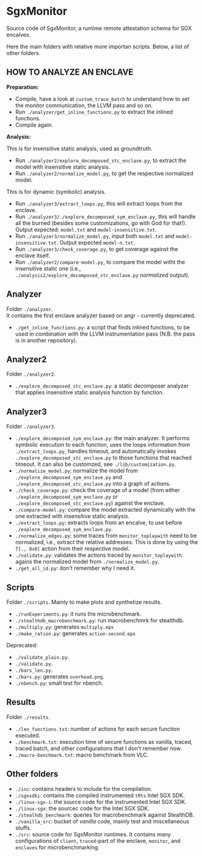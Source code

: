 # SgxMonitor

Source code of SgxMonitor, a runtime remote attestation schema for SGX encalves.

Here the main folders with relative more importan scripts.
Below, a list of other folders.

## HOW TO ANALYZE AN ENCLAVE

**Preparation:**

- Compile, have a look at `custom_trace_batch` to understand how to set the monitor communication, the LLVM pass and so on.
- Run `./analyzer/get_inline_functions.py` to extract the inlined functions.
- Compile again.

**Analysis:**

This is for insensitive static analysis, used as groundtruth.

- Run `./analyzer2/explore_decomposed_stc_enclave.py`, to extract the model with insensitive static analysis.
- Run `./analyzer2/normalize_model.py`, to get the respective normalized model.

This is for dynamic (symbolic) analysis.

- Run `./analyzer3/extract_loops.py`, this will extract loops from the enclave.
- Run `./analyzer3/./explore_decomposed_sym_enclave.py`, this will handle all the burned (besides some customizations, go with God for that!). Output expected: `model.txt` and `model-insensitive.txt`.
- Run `./analyzer3/normalize_model.py`, input both `model.txt` and `model-insensitive.txt`. Output expected `model-n.txt`.
- Run `./analyzer3/check_coverage.py`, to get coverage against the enclave itself.
- Run `./analyzer2/compare-model.py`, to compare the model witht the insensitive static one (i.e., `./analysis2/explore_decomposed_stc_enclave.py` *normalized* output).


## Analyzer

Folder `./analyzer`.  
It contains the first enclave analyzer based on angr - currently deprecated. 

- `./get_inline_functions.py`: a script that finds inlined functions, to be used in combination with the LLVM instrumentation pass (N.B. the pass is in another repository).

## Analyzer2

Folder `./analyzer2`.  

- `./explore_decomposed_stc_enclave.py`: a static decomposer analyzer that applies insensitive static analysis function by function.

## Analyzer3

Folder `./analyzer3`.  

- `./explore_decomposed_sym_enclave.py`: the main analyzer. It performs symbolic execution to each function, uses the loops information from `./extract_loops.py`, handles timeout, and automatically invokes `./explore_decomposed_stc_enclave.py` to those functions that reached timeout. It can also be customzed, see `./lib/customization.py`.
- `./normalize_model.py`: normalize the model from `./explore_decomposed_sym_enclave.py` and `./explore_decomposed_stc_enclave.py` into a graph of actions.
- `./check_coverage.py`: check the coverage of a model (from either `./explore_decomposed_sym_enclave.py` or `./explore_decomposed_stc_enclave.py`) against the enclave.
- `./compare-model.py`: compare the model extracted dynamically with the one extracted with insensitive static analysis.
- `./extract_loops.py`: extracts loops from an encalve, to use before `./explore_decomposed_sym_enclave.py`.
- `./normalize_edges.py`: some traces from `monitor_toplaywith` need to be normalized, i.e., extract the relative addresses. This is done by using the `T[., 0x0]` action from their respective model.
- `./validate.py`: validates the actions traced by `monitor_toplaywith` agains the normalized model from `./normalize_model.py`.
- `./get_all_id.py`: don't remember why I need it.

## Scripts

Folder `./scripts`. Mainly to make plots and synthetize results.

- `./runExperiments.py`: it runs the microbenchmark.
- `./stealthdb_macrobenchmark.py`: run macrobenchmrk for stealthdb.
- `./multiply.py`: generates `multiply.eps`
- `./make_ration.py`: generates `action-second.eps`

Deprecated:

- `./validate_plain.py`.
- `./validate.py`.
- `./bars_len.py`.
- `./bars.py`: generates `overhead.png`.
- `./nbench.py`: small test for nbench.

## Results

Folder `./results`.

- `./len_functions.txt`: number of actions for each secure function executed.
- `./benchmark.txt`: execution time of secure functions as vanilla, traced, traced batch, and other configurations that I don't remember now.
- `./macro-benchmark.txt`: macro benchmark from VLC.

## Other folders

- `./inc`: contains headers to include for the compilation.
- `./sgxsdki`: contains the compiled instrumented `tRts` Intel SGX SDK.
- `./linux-sgx-i`: the source code for the instrumented Intel SGX SDK.
- `./linux-sgx`: the sourcec code for the Intel SGX SDK.
- `./stealhdb_benchmark`: queries for macrobenchmark against StealthDB.
- `./vanilla_src`: bucket of *vanilla* code, mainly test and miscellaneous stuffs.
- `./src`: source code for SgxMonitor runtimes. It contains many configurations of `client`, `traced`-part of the enclave, `monitor`, and `enclaves` for microbenchmarking.